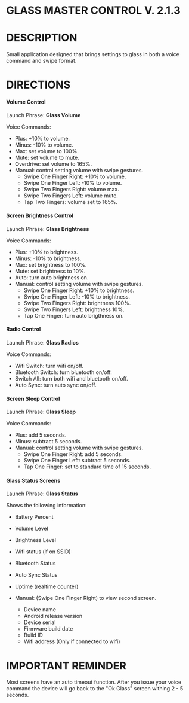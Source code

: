 GLASS MASTER CONTROL  V. 2.1.3
=============

DESCRIPTION
=============
Small application designed that brings settings to glass in both a voice command and swipe format.

DIRECTIONS
=============

#### Volume Control

Launch Phrase: <b>Glass Volume</b>

Voice Commands:
* Plus: +10% to volume.
* Minus: -10% to volume.
* Max: set volume to 100%.
* Mute: set volume to mute.
* Overdrive: set volume to 165%.
* Manual: control setting volume with swipe gestures.
	* Swipe One Finger Right: +10% to volume.
	* Swipe One Finger Left: -10% to volume.
	* Swipe Two Fingers Right: volume max.
	* Swipe Two Fingers Left: volume mute.
	* Tap Two Fingers: volume set to 165%.


#### Screen Brightness Control

Launch Phrase: <b>Glass Brightness</b>

Voice Commands:
* Plus: +10% to brightness.
* Minus: -10% to brightness.
* Max: set brightness to 100%.
* Mute: set brightness to 10%.
* Auto: turn auto brightness on.
* Manual: control setting volume with swipe gestures.
	* Swipe One Finger Right: +10% to brightness.
	* Swipe One Finger Left: -10% to brightness.
	* Swipe Two Fingers Right: brightness 100%.
	* Swipe Two Fingers Left: brightness 10%.
	* Tap One Finger: turn auto brigthness on.

#### Radio Control

Launch Phrase: <b>Glass Radios</b>

Voice Commands:
* Wifi Switch: turn wifi on/off.
* Bluetooth Switch: turn bluetooth on/off.
* Switch All: turn both wifi and bluetooth on/off.
* Auto Sync: turn auto sync on/off.

#### Screen Sleep Control

Launch Phrase: <b>Glass Sleep</b>

Voice Commands:
* Plus: add 5 seconds.
* Minus: subtract 5 seconds.
* Manual: control setting volume with swipe gestures.
	* Swipe One Finger Right: add 5 seconds.
	* Swipe One Finger Left: subtract 5 seconds.
	* Tap One Finger: set to standard time of 15 seconds.


#### Glass Status Screens

Launch Phrase: <b>Glass Status</b>

Shows the following information:
* Battery Percent
* Volume Level
* Brightness Level
* Wifi status (if on SSID)
* Bluetooth Status
* Auto Sync Status
* Uptime (realtime counter)

* Manual: (Swipe One Finger Right) to view second screen.
	* Device name
	* Android release version
	* Device serial 
	* Firmware build date
	* Build ID
	* Wifi address (Only if connected to wifi)


IMPORTANT REMINDER
=============

Most screens have an auto timeout function.  After you issue your voice command the device will go back to the "Ok Glass" screen withing 2 - 5 seconds.
